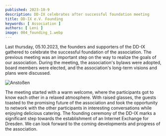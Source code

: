 ```yaml
---
published: 2023-10-9
description: DD-IX celebrates after successful foundation meeting
title: DD-IX e.V. Founding
keywords: [ Association ]
authors: [ Leni ]
image: 004_founding_1.webp
---
```


Last thursday, 05.10.2023, the founders and supporters of the DD-IX gathered to celebrate the successful foundation of the association. The previous meeting was an important step on the way to realize the  goals of our association. During the meeting, the association's bylaws were adopted, board members  were elected, and the association's long-term visions and plans were discussed. 


![Anstoßen](004_founding_2.webp)

The meeting started with a warm welcome, where the participants got to know each other in a relaxed atmosphere. With raised glasses, the guests toasted to the promising future of the association and took the opportunity to network with the other participants in interesting conversations while enjoying 
delicious catering. The founding ceremony of the DD-IX marks a significant step towards the establishment of an Internet Exchange for Dresden. We can look forward to the coming developments and progress of the association.


